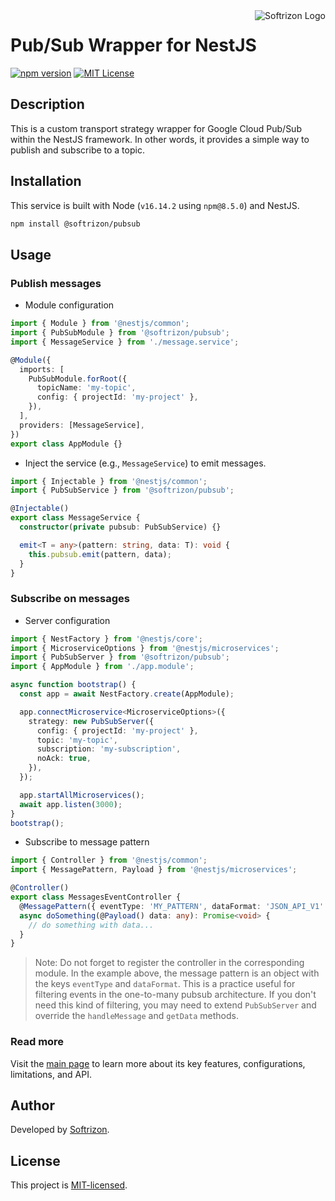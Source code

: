 <img src="https://i.ibb.co/rxN33YX/poweredbysoftrizon.png" alt="Softrizon Logo" title="Softfrizon" align="right"/>

# Pub/Sub Wrapper for NestJS

[![npm version][version-img]][version-url]
[![MIT License][license-img]][license-url]

## Description

This is a custom transport strategy wrapper for Google Cloud Pub/Sub within the
NestJS framework. In other words, it provides a simple way to publish and
subscribe to a topic.

## Installation

This service is built with Node (`v16.14.2` using `npm@8.5.0`) and NestJS.

```bash
npm install @softrizon/pubsub
```

## Usage

### Publish messages

- Module configuration

```ts
import { Module } from '@nestjs/common';
import { PubSubModule } from '@softrizon/pubsub';
import { MessageService } from './message.service';

@Module({
  imports: [
    PubSubModule.forRoot({
      topicName: 'my-topic',
      config: { projectId: 'my-project' },
    }),
  ],
  providers: [MessageService],
})
export class AppModule {}
```

- Inject the service (e.g., `MessageService`) to emit messages.

```ts
import { Injectable } from '@nestjs/common';
import { PubSubService } from '@softrizon/pubsub';

@Injectable()
export class MessageService {
  constructor(private pubsub: PubSubService) {}

  emit<T = any>(pattern: string, data: T): void {
    this.pubsub.emit(pattern, data);
  }
}
```

### Subscribe on messages

- Server configuration

```ts
import { NestFactory } from '@nestjs/core';
import { MicroserviceOptions } from '@nestjs/microservices';
import { PubSubServer } from '@softrizon/pubsub';
import { AppModule } from './app.module';

async function bootstrap() {
  const app = await NestFactory.create(AppModule);

  app.connectMicroservice<MicroserviceOptions>({
    strategy: new PubSubServer({
      config: { projectId: 'my-project' },
      topic: 'my-topic',
      subscription: 'my-subscription',
      noAck: true,
    }),
  });

  app.startAllMicroservices();
  await app.listen(3000);
}
bootstrap();
```

- Subscribe to message pattern

```ts
import { Controller } from '@nestjs/common';
import { MessagePattern, Payload } from '@nestjs/microservices';

@Controller()
export class MessagesEventController {
  @MessagePattern({ eventType: 'MY_PATTERN', dataFormat: 'JSON_API_V1' })
  async doSomething(@Payload() data: any): Promise<void> {
    // do something with data...
  }
}
```

> Note: Do not forget to register the controller in the corresponding module.
> In the example above, the message pattern is an object with the keys `eventType`
> and `dataFormat`. This is a practice useful for filtering events in the one-to-many
> pubsub architecture. If you don't need this kind of filtering, you may need to
> extend `PubSubServer` and override the `handleMessage` and `getData` methods.

### Read more

Visit the [main page][googleapis-url] to learn more about its key features,
configurations, limitations, and API.

## Author

Developed by [Softrizon](https://github.com/softrizon).

## License

This project is [MIT-licensed](LICENSE).

[googleapis-url]: https://github.com/googleapis/nodejs-pubsub
[version-img]: https://img.shields.io/npm/v/@softrizon/pubsub
[version-url]: https://www.npmjs.com/package/@softrizon/pubsub
[license-img]: https://img.shields.io/npm/l/@softrizon/pubsub
[license-url]: https://opensource.org/licenses/MIT
